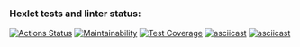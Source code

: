 ### Hexlet tests and linter status:
[![Actions Status](https://github.com/makseem-g/java-project-61/actions/workflows/hexlet-check.yml/badge.svg)](https://github.com/makseem-g/java-project-61/actions)
[![Maintainability](https://api.codeclimate.com/v1/badges/3e06796ab5fc5d15be26/maintainability)](https://codeclimate.com/github/makseem-g/java-project-61/maintainability)
[![Test Coverage](https://api.codeclimate.com/v1/badges/3e06796ab5fc5d15be26/test_coverage)](https://codeclimate.com/github/makseem-g/java-project-61/test_coverage)
[![asciicast](https://asciinema.org/a/TXL8rC7HvnhpKUGcHGpywx2Zr.svg)](https://asciinema.org/a/TXL8rC7HvnhpKUGcHGpywx2Zr)
[![asciicast](https://asciinema.org/a/js0NLvVohurKCKPwKipnd1vcn.svg)](https://asciinema.org/a/js0NLvVohurKCKPwKipnd1vcn)
